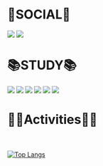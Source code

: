 <!--
**yehang218/yehang218** is a ✨ _special_ ✨ repository because its `README.md` (this file) appears on your GitHub profile.

Here are some ideas to get you started:

- 🔭 I’m currently working on ...
- 🌱 I’m currently learning ...
- 👯 I’m looking to collaborate on ...
- 🤔 I’m looking for help with ...
- 💬 Ask me about ...
- 📫 How to reach me: ...
- 😄 Pronouns: ...
- ⚡ Fun fact: ...
-->
# 📌SOCIAL📌
<div>
  <img src="https://img.shields.io/badge/GitHub-181717?style=flat-square&logo=GitHub&logoColor=white"/>
  <a href="https://woonyang-story.tistory.com/"><img src="https://img.shields.io/badge/Tistory-0E1128?style=flat-square&logo=Tistory&logoColor=white"/></a>
</div>

# 📚STUDY📚
<div display="inline-block">
  <img src="https://img.shields.io/badge/C++-00599C?style=flat-square&logo=C++&logoColor=white"/>
  <img src="https://img.shields.io/badge/C-A8B9CC?style=flat-square&logo=C&logoColor=white"/>
  <img src="https://img.shields.io/badge/python-3776AB?style=flat-square&logo=Python&logoColor=white"/>
  <img src="https://img.shields.io/badge/Unreal-0E1128?style=flat-square&logo=Unreal Engine&logoColor=white"/>
  <img src="https://img.shields.io/badge/Unity-0E1128?style=flat-square&logo=Unity&logoColor=white"/>
  <img src="https://img.shields.io/badge/VSCode-007ACC?style=flat-square&logo=Visual Studio Code&logoColor=white"/>
</div>

# 👨‍💻Activities👨‍💻


<br><br>
[![Top Langs](https://github-readme-stats.vercel.app/api/top-langs/?username=yehang218&layout=compact)](https://github.com/anuraghazra/github-readme-stats)

